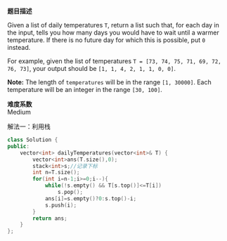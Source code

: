 **题目描述**   

Given a list of daily temperatures `T`, return a list such that, for each day in the input, tells you how many days you would have to wait until a warmer temperature. If there is no future day for which this is possible, put `0` instead.

For example, given the list of temperatures `T = [73, 74, 75, 71, 69, 72, 76, 73]`, your output should be `[1, 1, 4, 2, 1, 1, 0, 0]`.

**Note:** The length of `temperatures` will be in the range `[1, 30000]`. Each temperature will be an integer in the range `[30, 100]`.

**难度系数**    
Medium

解法一：利用栈

```c++
class Solution {
public:
    vector<int> dailyTemperatures(vector<int>& T) {
        vector<int>ans(T.size(),0);
        stack<int>s;//记录下标
        int n=T.size();
        for(int i=n-1;i>=0;i--){
            while(!s.empty() && T[s.top()]<=T[i])
                s.pop();
            ans[i]=s.empty()?0:s.top()-i;
            s.push(i);
        }
        return ans;
    }
};
```


